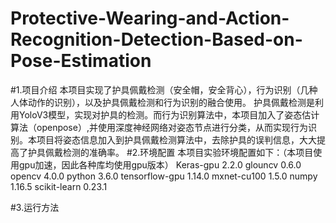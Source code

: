 # Protective-Wearing-and-Action-Recognition-Detection-Based-on-Pose-Estimation
#1.项目介绍
    本项目实现了护具佩戴检测（安全帽，安全背心），行为识别（几种人体动作的识别），以及护具佩戴检测和行为识别的融合使用。
    护具佩戴检测是利用YoloV3模型，实现对护具的检测。而行为识别算法中，本项目加入了姿态估计算法（openpose）,并使用深度神经网络对姿态节点进行分类，从而实现行为识别。本项目将姿态信息加入到护具佩戴检测算法中，去除护具的误判信息，大大提高了护具佩戴检测的准确率。
#2.环境配置
  本项目实验环境配置如下：（本项目使用gpu加速，因此各种库均使用gpu版本）
  Keras-gpu  2.2.0
  glouncv    0.6.0
  opencv     4.0.0
  python     3.6.0
  tensorflow-gpu 1.14.0
  mxnet-cu100 1.5.0
  numpy       1.16.5
  scikit-learn 0.23.1

#3.运行方法
